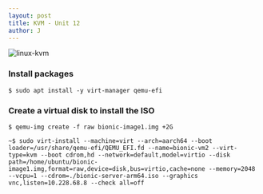 ```yaml
---
layout: post
title: KVM - Unit 12
author: J
---
```


![linux-kvm](https://www.google.com/url?sa=i&url=https%3A%2F%2Fmedium.com%2F%40jain.sm%2Fkvm-and-qemu-as-linux-hypervisor-18271376449&psig=AOvVaw3Tqvicxm4zjhMG5ro9Y2QF&ust=1616030385102000&source=images&cd=vfe&ved=0CAIQjRxqFwoTCPjik8GUtu8CFQAAAAAdAAAAABAD)

### Install packages

```
$ sudo apt install -y virt-manager qemu-efi
```

### Create a virtual disk to install the ISO

```
$ qemu-img create -f raw bionic-image1.img +2G
```
```
~$ sudo virt-install --machine=virt --arch=aarch64 --boot loader=/usr/share/qemu-efi/QEMU_EFI.fd --name=bionic-vm2 --virt-type=kvm --boot cdrom,hd --network=default,model=virtio --disk path=/home/ubuntu/bionic-image1.img,format=raw,device=disk,bus=virtio,cache=none --memory=2048 --vcpu=1 --cdrom=./bionic-server-arm64.iso --graphics vnc,listen=10.228.68.8 --check all=off
```
